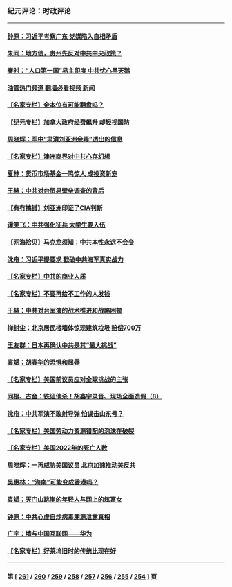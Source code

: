 ### 纪元评论：时政评论
---
#### [钟原：习近平考察广东 党媒陷入自相矛盾](../../pages/nsc1025/n13972499.md?04150330) 
#### [朱同：地方债，贵州先反对中共中央政策？](../../pages/nsc1025/n13972602.md?04150330) 
#### [秦时：“人口第一国”易主印度 中共忧心黑天鹅](../../pages/nsc1025/n13972442.md?04150330) 
#### [油管热门频道 翻墙必看视频 新闻](ok?04150330)
#### [【名家专栏】金本位有可能翻盘吗？](../../pages/nsc1025/n13971975.md?04150330) 
#### [【纪元专栏】加拿大政府经费飙升 却轻视国防](../../pages/nsc1025/n13972308.md?04150330) 
#### [周晓辉：军中“肃清刘亚洲余毒”透出的信息](../../pages/nsc1025/n13972301.md?04150330) 
#### [【名家专栏】澳洲商界对中共心存幻想](../../pages/nsc1025/n13972056.md?04150330) 
#### [夏林：货币市场基金一鸣惊人 成投资新宠](../../pages/nsc1025/n13972267.md?04150330) 
#### [王赫：中共对台贸易壁垒调查的背后](../../pages/nsc1025/n13971973.md?04150330) 
#### [【有冇搞错】刘亚洲印证了CIA判断](../../pages/nsc1025/n13972196.md?04150330) 
#### [谭笑飞：中共强化征兵 大学生要入伍](../../pages/nsc1025/n13972100.md?04150330) 
#### [【网海拾贝】马克龙须知：中共本性永远不会变](../../pages/nsc1025/n13972057.md?04150330) 
#### [沈舟：习近平提要求 戳破中共海军真实战力](../../pages/nsc1025/n13971592.md?04150330) 
#### [【名家专栏】中共的商业人质](../../pages/nsc1025/n13969678.md?04150330) 
#### [【名家专栏】不要再给不工作的人发钱](../../pages/nsc1025/n13971306.md?04150330) 
#### [王赫：中共对台军演的战术推进和战略困顿](../../pages/nsc1025/n13970807.md?04150330) 
#### [掸封尘：北京居民楼墙体惊现建筑垃圾 赔偿700万](../../pages/nsc1025/n13970892.md?04150330) 
#### [王友群：日本再确认中共是其“最大挑战”](../../pages/nsc1025/n13970733.md?04150330) 
#### [袁斌：胡春华的恐惧和屈辱](../../pages/nsc1025/n13970722.md?04150330) 
#### [【名家专栏】美国前议员应对全球挑战的主张](../../pages/nsc1025/n13969749.md?04150330) 
#### [同根、古金：铁证他杀！胡鑫宇录音、现场全面造假（8）](../../pages/nsc1025/n13969685.md?04150330) 
#### [沈舟：中共军演不敢射导弹 怕误击山东号？](../../pages/nsc1025/n13970141.md?04150330) 
#### [【名家专栏】美国劳动力资源错配的泡沫在破裂](../../pages/nsc1025/n13968288.md?04150330) 
#### [【名家专栏】美国2022年的死亡人数](../../pages/nsc1025/n13969733.md?04150330) 
#### [周晓辉：一再威胁美国议员 北京加速推动美反共](../../pages/nsc1025/n13969729.md?04150330) 
#### [吴惠林：“海南”可能变成香港吗？](../../pages/nsc1025/n13969732.md?04150330) 
#### [袁斌：天门山跳崖的年轻人与网上的炫富女](../../pages/nsc1025/n13969668.md?04150330) 
#### [钟原：中共心虚自炒病毒溯源泄露真相](../../pages/nsc1025/n13969320.md?04150330) 
#### [广宇：墙与中国互联网——华为](../../pages/nsc1025/n13969142.md?04150330) 
#### [【名家专栏】好莱坞旧时的传统比现在好](../../pages/nsc1025/n13960340.md?04150330) 

---
#### 第 [ [261](./261.md?04150330) / [260](./260.md?04150330) / [259](./259.md?04150330) / [258](./258.md?04150330) / [257](./257.md?04150330) / [256](./256.md?04150330) / [255](./255.md?04150330) / [254](./254.md?04150330) ] 页
